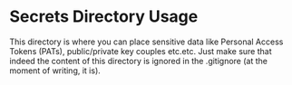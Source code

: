
# Secrets Directory Usage
This directory is where you can place sensitive data like Personal Access Tokens (PATs), public/private key couples etc.etc.
Just make sure that indeed the content of this directory is ignored in the .gitignore (at the moment of writing, it is).
